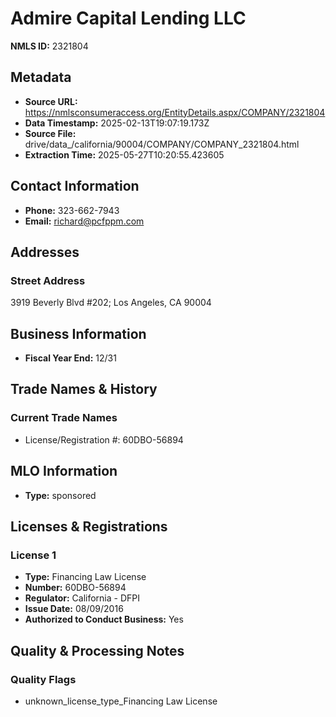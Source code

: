 # Admire Capital Lending LLC

**NMLS ID:** 2321804

## Metadata
- **Source URL:** https://nmlsconsumeraccess.org/EntityDetails.aspx/COMPANY/2321804
- **Data Timestamp:** 2025-02-13T19:07:19.173Z
- **Source File:** drive/data_/california/90004/COMPANY/COMPANY_2321804.html
- **Extraction Time:** 2025-05-27T10:20:55.423605

## Contact Information
- **Phone:** 323-662-7943
- **Email:** richard@pcfppm.com

## Addresses
### Street Address
3919 Beverly Blvd #202; Los Angeles, CA 90004

## Business Information
- **Fiscal Year End:** 12/31

## Trade Names & History
### Current Trade Names
- License/Registration #: 60DBO-56894

## MLO Information
- **Type:** sponsored

## Licenses & Registrations

### License 1
- **Type:** Financing Law License
- **Number:** 60DBO-56894
- **Regulator:** California - DFPI
- **Issue Date:** 08/09/2016
- **Authorized to Conduct Business:** Yes

## Quality & Processing Notes
### Quality Flags
- unknown_license_type_Financing Law License
